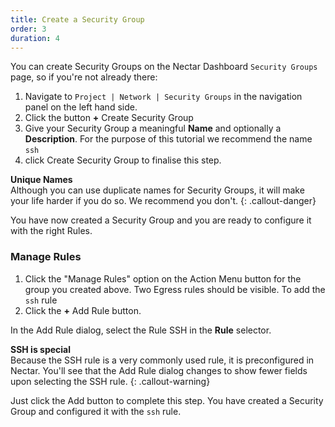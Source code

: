 ```yaml
---
title: Create a Security Group
order: 3
duration: 4
---
```


You can create Security Groups on the Nectar Dashboard `Security Groups` page, so if you're not already there:

1. Navigate to `Project | Network | Security Groups` in the navigation panel on the left hand side.
2. Click the button **+** Create Security Group
3. Give your Security Group a meaningful **Name** and optionally a **Description**. For the purpose of this tutorial we recommend the name `ssh`
4. click Create Security Group to finalise this step. 

**Unique Names**<br/>
Although you can use duplicate names for Security Groups, it will make your life harder if you do so. We recommend you don't.
{: .callout-danger}

You have now created a Security Group and you are ready to configure it with the right Rules. 

### Manage Rules

1. Click the "Manage Rules" option on the Action Menu button for the group you created above. 
   Two Egress rules should be visible. To add the `ssh` rule
2. Click the **+** Add Rule button.

In the Add Rule dialog, select the Rule SSH in the **Rule** selector.

**SSH is special**<br/>
Because the SSH rule is a very commonly used rule, it is preconfigured in Nectar. You'll see that the Add Rule dialog changes to show fewer fields upon selecting the SSH rule. 
{: .callout-warning}

Just click the Add button to complete this step. You have created a Security Group and configured it with the `ssh` rule. 